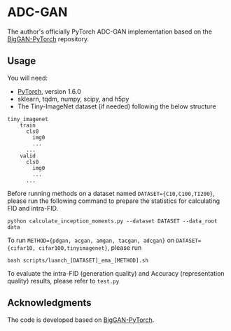 # ADC-GAN
The author's officially PyTorch ADC-GAN implementation based on the [BigGAN-PyTorch](https://github.com/ajbrock/BigGAN-PyTorch) repository.

## Usage
You will need:

- [PyTorch](https://PyTorch.org/), version 1.6.0
- sklearn, tqdm, numpy, scipy, and h5py
- The Tiny-ImageNet dataset (if needed) following the below structure
```
tiny_imagenet
    train
      cls0
        img0
        ...
      ...
    valid
      cls0
        img0
        ...
      ...
```


Before running methods on a dataset named `DATASET={C10,C100,TI200}`, please run the following command to prepare the statistics for calculating FID and intra-FID.
```
python calculate_inception_moments.py --dataset DATASET --data_root data
```

To run `METHOD={pdgan, acgan, amgan, tacgan, adcgan}` on `DATASET={cifar10, cifar100,tinyimagenet}`, please run
```
bash scripts/luanch_[DATASET]_ema_[METHOD].sh
```

To evaluate the intra-FID (generation quality) and Accuracy (representation quality) results, please refer to `test.py`

## Acknowledgments
The code is developed based on [BigGAN-PyTorch](https://github.com/ajbrock/BigGAN-PyTorch).

